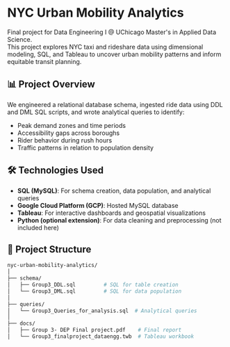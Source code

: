 # NYC Urban Mobility Analytics

Final project for Data Engineering I @ UChicago Master's in Applied Data Science.  
This project explores NYC taxi and rideshare data using dimensional modeling, SQL, and Tableau to uncover urban mobility patterns and inform equitable transit planning.

## 📊 Project Overview

We engineered a relational database schema, ingested ride data using DDL and DML SQL scripts, and wrote analytical queries to identify:
- Peak demand zones and time periods
- Accessibility gaps across boroughs
- Rider behavior during rush hours
- Traffic patterns in relation to population density

## 🛠️ Technologies Used

- **SQL (MySQL)**: For schema creation, data population, and analytical queries
- **Google Cloud Platform (GCP)**: Hosted MySQL database
- **Tableau**: For interactive dashboards and geospatial visualizations
- **Python (optional extension)**: For data cleaning and preprocessing (not included here)

## 📁 Project Structure

```bash
nyc-urban-mobility-analytics/
│
├── schema/
│   ├── Group3_DDL.sql         # SQL for table creation
│   └── Group3_DML.sql         # SQL for data population
│
├── queries/
│   └── Group3_Queries_for_analysis.sql  # Analytical queries
│
├── docs/
│   ├── Group 3- DEP Final project.pdf    # Final report
│   └── Group3_finalproject_dataengg.twb  # Tableau workbook
